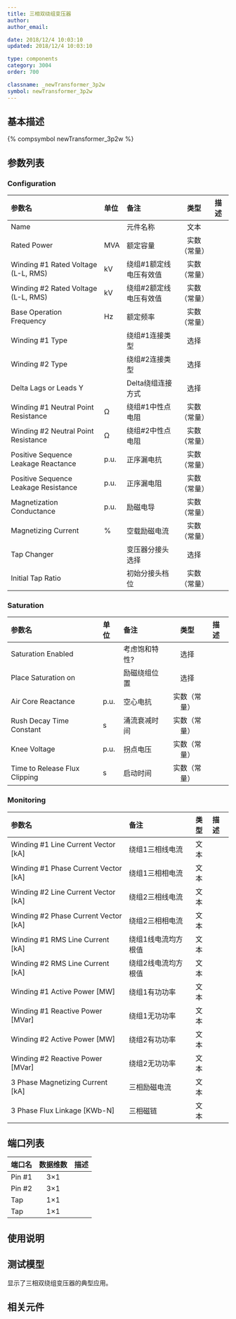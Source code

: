 ```yaml
---
title: 三相双绕组变压器
author: 
author_email:

date: 2018/12/4 10:03:10
updated: 2018/12/4 10:03:10

type: components
category: 3004
order: 700

classname: _newTransformer_3p2w
symbol: newTransformer_3p2w
---
```

## 基本描述
{% compsymbol newTransformer_3p2w %}

## 参数列表
### Configuration
| 参数名 | 单位 | 备注 | 类型 | 描述 |
| :--- | :--- | :--- | :--: | :--- |
| Name |  | 元件名称 | 文本 |  |
| Rated Power | MVA | 额定容量 | 实数（常量） |  |
| Winding #1 Rated Voltage (L-L, RMS) | kV | 绕组#1额定线电压有效值 | 实数（常量） |  |
| Winding #2 Rated Voltage (L-L, RMS) | kV | 绕组#2额定线电压有效值 | 实数（常量） |  |
| Base Operation Frequency | Hz | 额定频率 | 实数（常量） |  |
| Winding #1 Type |  | 绕组#1连接类型 | 选择 |  |
| Winding #2 Type |  | 绕组#2连接类型 | 选择 |  |
| Delta Lags or Leads Y |  | Delta绕组连接方式 | 选择 |  |
| Winding #1 Neutral Point Resistance | Ω | 绕组#1中性点电阻 | 实数（常量） |  |
| Winding #2 Neutral Point Resistance | Ω | 绕组#2中性点电阻 | 实数（常量） |  |
| Positive Sequence Leakage Reactance | p.u. | 正序漏电抗 | 实数（常量） |  |
| Positive Sequence Leakage Resistance | p.u. | 正序漏电阻 | 实数（常量） |  |
| Magnetization Conductance | p.u. | 励磁电导 | 实数（常量） |  |
| Magnetizing Current | % | 空载励磁电流 | 实数（常量） |  |
| Tap Changer |  | 变压器分接头选择 | 选择 |  |
| Initial Tap Ratio |  | 初始分接头档位 | 实数（常量） |  |

### Saturation
| 参数名 | 单位 | 备注 | 类型 | 描述 |
| :--- | :--- | :--- | :--: | :--- |
| Saturation Enabled |  | 考虑饱和特性? | 选择 |  |
| Place Saturation on |  | 励磁绕组位置 | 选择 |  |
| Air Core Reactance | p.u. | 空心电抗 | 实数（常量） |  |
| Rush Decay Time Constant | s | 涌流衰减时间 | 实数（常量） |  |
| Knee Voltage | p.u. | 拐点电压 | 实数（常量） |  |
| Time to Release Flux Clipping | s | 启动时间 | 实数（常量） |  |

### Monitoring
| 参数名 | 备注 | 类型 | 描述 |
| :--- | :--- | :--: | :--- |
| Winding #1 Line Current Vector \[kA\] | 绕组1三相线电流 | 文本 |  |
| Winding #1 Phase Current Vector \[kA\] | 绕组1三相相电流 | 文本 |  |
| Winding #2 Line Current Vector \[kA\] | 绕组2三相线电流 | 文本 |  |
| Winding #2 Phase Current Vector \[kA\] | 绕组2三相相电流 | 文本 |  |
| Winding #1 RMS Line Current \[kA\] | 绕组1线电流均方根值 | 文本 |  |
| Winding #2 RMS Line Current \[kA\] | 绕组2线电流均方根值 | 文本 |  |
| Winding #1 Active Power \[MW\] | 绕组1有功功率 | 文本 |  |
| Winding #1 Reactive Power \[MVar\] | 绕组1无功功率 | 文本 |  |
| Winding #2 Active Power \[MW\] | 绕组2有功功率 | 文本 |  |
| Winding #2 Reactive Power \[MVar\] | 绕组2无功功率 | 文本 |  |
| 3 Phase Magnetizing Current \[kA\] | 三相励磁电流 | 文本 |  |
| 3 Phase Flux Linkage \[KWb-N\] | 三相磁链 | 文本 |  |


## 端口列表

| 端口名 | 数据维数 | 描述 |
| :--- | :--:  | :--- |
| Pin #1 | 3×1 | |                   
| Pin #2 | 3×1 | |                   
| Tap | 1×1 | |                   
| Tap | 1×1 | |                   

## 使用说明


## 测试模型
[<test name>](<test link>)显示了三相双绕组变压器的典型应用。

## 相关元件


